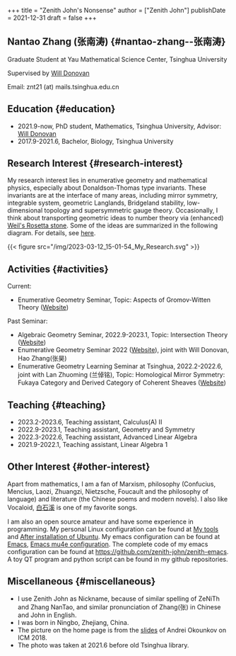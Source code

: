 +++
title = "Zenith John's Nonsense"
author = ["Zenith John"]
publishDate = 2021-12-31
draft = false
+++

## Nantao Zhang (张南涛) {#nantao-zhang--张南涛}

Graduate Student at Yau Mathematical Science Center, Tsinghua University

Supervised by [Will Donovan](https://w-donovan.github.io/)

Email: znt21 (at) mails.tsinghua.edu.cn


## Education {#education}

-   2021.9-now, PhD student, Mathematics, Tsinghua University, Advisor: [Will Donovan](https://w-donovan.github.io/)
-   2017.9-2021.6, Bachelor, Biology, Tsinghua University


## Research Interest {#research-interest}

My research interest lies in enumerative geometry and mathematical physics, especially about Donaldson-Thomas type invariants. These invariants are at the interface of many areas, including mirror symmetry, integrable system, geometric Langlands, Bridgeland stability, low-dimensional topology and supersymmetric gauge theory. Occasionally, I think about transporting geometric ideas to number theory via (enhanced) [Weil's Rosetta stone](http://www.ams.org/notices/200503/fea-weil.pdf). Some of the ideas are summarized in the following diagram. For details, see [here](./post/questions_of_interest).

{{< figure src="/img/2023-03-12_15-01-54_My_Research.svg" >}}


## Activities {#activities}

Current:

-   Enumerative Geometry Seminar, Topic: Aspects of Gromov-Witten Theory ([Website](./post/enumerative_geometry_seminar_2023_spring/))

Past Seminar:

-   Algebraic Geometry Seminar, 2022.9-2023.1, Topic: Intersection Theory ([Website](./post/algebraic_geometry_seminar_2022_fall/))
-   Enumerative Geometry Seminar 2022 ([Website](https://yau-msc-events.github.io/seminars.html)), joint with Will Donovan, Hao Zhang(张昊)
-   Enumerative Geometry Learning Seminar at Tsinghua, 2022.2-2022.6, joint with Lan Zhuoming (兰倬铭), Topic: Homological Mirror Symmetry: Fukaya Category and Derived Category of Coherent Sheaves ([Website](./post/enumerative_geometry_seminar_2022/))


## Teaching {#teaching}

-   2023.2-2023.6, Teaching assistant, Calculus(A) II
-   2022.9-2023.1, Teaching assistant, Geometry and Symmetry
-   2022.3-2022.6, Teaching assistant, Advanced Linear Algebra
-   2021.9-2022.1, Teaching assistant, Linear Algebra 1


## Other Interest {#other-interest}

Apart from mathematics, I am a fan of Marxism, philosophy (Confucius, Mencius, Laozi, Zhuangzi, Nietzsche, Foucault and the philosophy of language) and literature (the Chinese poems and modern novels). I also like Vocaloid, [白石溪](https://www.bilibili.com/video/BV1Ws411X7BJ) is one of my favorite songs.

I am also an open source amateur and have some experience in programming. My personal Linux configuration can be found at [My tools](./post/my_tools) and [After installation of Ubuntu](./post/ubuntu). My emacs configuration can be found at [Emacs](./post/emacs_configuration), [Emacs mu4e configuration](./post/mu4e). The complete code of my emacs configuration can be found at <https://github.com/zenith-john/zenith-emacs>. A toy QT program and python script can be found in my github repositories.


## Miscellaneous {#miscellaneous}

-   I use Zenith John as Nickname, because of similar spelling of ZeNiTh and Zhang NanTao, and similar pronunciation of Zhang(张) in Chinese and John in English.
-   I was born in Ningbo, Zhejiang, China.
-   The picture on the home page is from the [slides](http://www.math.columbia.edu/%7Eokounkov/icm.pdf) of Andrei Okounkov on ICM 2018.
-   The photo was taken at 2021.6 before old Tsinghua library.
